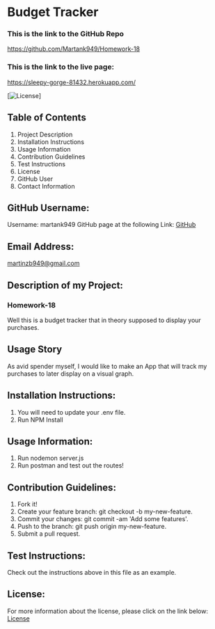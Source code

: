 # Budget Tracker

### This is the link to the GitHub Repo

https://github.com/Martank949/Homework-18

### This is the link to the live page:

https://sleepy-gorge-81432.herokuapp.com/

[![License](https://img.shields.io/badge/License-Apache-blue.svg "License Badge")]

## Table of Contents

1. Project Description
2. Installation Instructions
3. Usage Information
4. Contribution Guidelines
5. Test Instructions
6. License
7. GitHub User
8. Contact Information

## GitHub Username:

Username: martank949
GitHub page at the following Link: [GitHub](https://github.com/martank949)

## Email Address:

martinzb949@gmail.com

## Description of my Project:

### Homework-18

Well this is a budget tracker that in theory supposed to display your purchases.

## Usage Story

As avid spender myself, I would like to make an App that will track my
purchases to later display on a visual graph.

## Installation Instructions:

1. You will need to update your .env file.
2. Run NPM Install

## Usage Information:

1. Run nodemon server.js
2. Run postman and test out the routes!

## Contribution Guidelines:

1. Fork it!
2. Create your feature branch: git checkout -b my-new-feature.
3. Commit your changes: git commit -am 'Add some features'.
4. Push to the branch: git push origin my-new-feature.
5. Submit a pull request.

## Test Instructions:

Check out the instructions above in this file as an example.

## License:

For more information about the license, please click on the link below:
[License](https://opensource.org/licenses/Apache)
